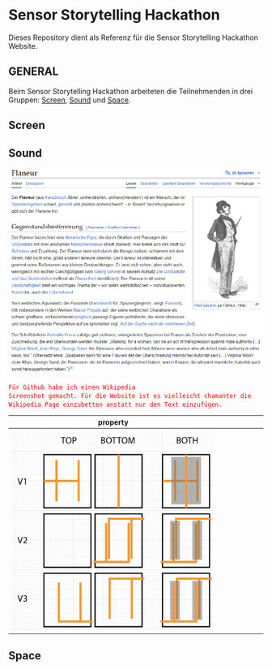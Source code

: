 # Sensor Storytelling Hackathon

Dieses Repository dient als Referenz für die Sensor Storytelling Hackathon Website.

## GENERAL
Beim Sensor Storytelling Hackathon arbeiteten die Teilnehmenden in drei Gruppen: [Screen](#Screen), [Sound](#Sound) und [Space](#Space).


## Screen

## Sound

![Flaneur](https://github.com/georgesipp/sensorstorytelling/blob/main/src/SOUND/flaneur_wikipedia_screenshot.png "Flaneur")

<code style="color : red">Für Github habe ich einen Wikipedia Screenshot gemacht. Für die Website ist es vielleicht chamanter die Wikipedia Page einzubetten anstatt nur den Text einzufügen.</code>

|<div style="width:400px">property</div>|<div style="width:400px">property</div>|
|:---------:|:----------:|
|![alt text](<src/SOUND/Circuit/Screenshot 2025-09-26 at 18.17.05.png>) | ![alt text](src/SOUND/Fotos/Hackathon-02.jpeg)|


## Space

